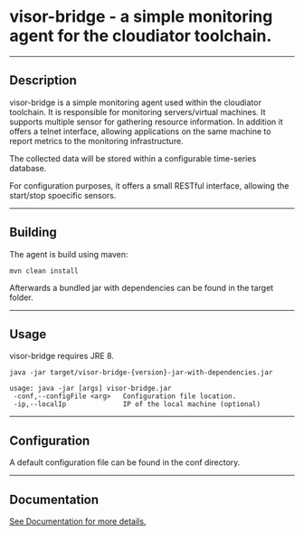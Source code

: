 ﻿# visor-bridge - a simple monitoring agent for the cloudiator toolchain.
***
## Description

visor-bridge is a simple monitoring agent used within the cloudiator toolchain. It is responsible
for monitoring servers/virtual machines. It supports multiple sensor for gathering resource information. In addition it offers a telnet interface, allowing applications on the same machine to report metrics to the monitoring infrastructure.

The collected data will be stored within a configurable time-series database.

For configuration purposes, it offers a small RESTful interface, allowing the start/stop spoecific sensors.

***
## Building
The agent is build using maven:
```
mvn clean install
```
Afterwards a bundled jar with dependencies can be found in the target folder.
***
## Usage
visor-bridge requires JRE 8.
```
java -jar target/visor-bridge-{version}-jar-with-dependencies.jar
```
```
usage: java -jar [args] visor-bridge.jar
 -conf,--configFile <arg>   Configuration file location.
 -ip,--localIp              IP of the local machine (optional)
```
***
## Configuration
A default configuration file can be found in the conf directory.
***
## Documentation
[See Documentation for more details.](documentation/README.md)

